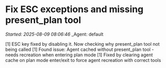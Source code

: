 # Fix ESC exceptions and missing present_plan tool
_Started: 2025-08-09 08:06:46_
_Agent: default

[1] ESC key fixed by disabling it. Now checking why present_plan tool not being called
[1] Found issue: Agent cached without present_plan tool - needs recreation when entering plan mode
[1] Fixed by clearing agent cache on plan mode enter/exit to force agent recreation with correct tools
